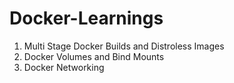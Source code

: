 # Docker-Learnings

1. Multi Stage Docker Builds and Distroless Images
2. Docker Volumes and Bind Mounts
3. Docker Networking
